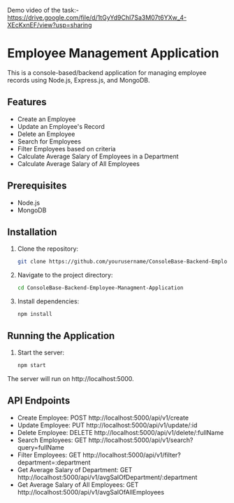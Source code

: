 Demo video of the task:- https://drive.google.com/file/d/1tGyYd9ChI7Sa3M07t6YXw_4-XEcKxnEF/view?usp=sharing

# Employee Management Application

This is a console-based/backend application for managing employee records using Node.js, Express.js, and MongoDB.

## Features

- Create an Employee
- Update an Employee's Record
- Delete an Employee
- Search for Employees
- Filter Employees based on criteria
- Calculate Average Salary of Employees in a Department
- Calculate Average Salary of All Employees

## Prerequisites

- Node.js
- MongoDB

## Installation

1. Clone the repository:
   ```sh
   git clone https://github.com/yourusername/ConsoleBase-Backend-Employee-Managment-Application.git

2. Navigate to the project directory:
   ```sh
   cd ConsoleBase-Backend-Employee-Managment-Application

3. Install dependencies:
   ```
   npm install

## Running the Application

1. Start the server:
    ```sh
   npm start

The server will run on http://localhost:5000.

## API Endpoints
- Create Employee: POST  http://localhost:5000/api/v1/create
- Update Employee: PUT   http://localhost:5000/api/v1/update/:id
- Delete Employee: DELETE  http://localhost:5000/api/v1/delete/:fullName
- Search Employees: GET  http://localhost:5000/api/v1/search?query=fullName
- Filter Employees: GET http://localhost:5000/api/v1/filter?department=:department
- Get Average Salary of Department: GET http://localhost:5000/api/v1/avgSalOfDepartment/:department
- Get Average Salary of All Employees: GET http://localhost:5000/api/v1/avgSalOfAllEmployees


